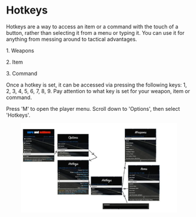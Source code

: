 # Hotkeys

Hotkeys are a way to access an item or a command with the touch of a button, rather than selecting it from a menu or typing it. You can use it for anything from messing around to tactical advantages.

1\. Weapons

2\. Item

3\. Command

Once a hotkey is set, it can be accessed via pressing the following keys: 1, 2, 3, 4, 5, 6, 7, 8, 9. Pay attention to what key is set for your weapon, item or command.



Press 'M' to open the player menu. Scroll down to 'Options', then select 'Hotkeys'.

<figure><img src="../.gitbook/assets/image (5).png" alt=""><figcaption></figcaption></figure>
